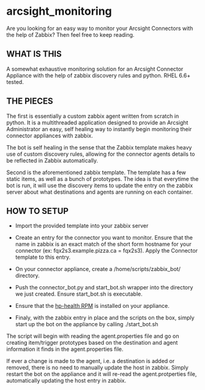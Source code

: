 # arcsight_monitoring
Are you looking for an easy way to monitor your Arcsight Connectors with the help of Zabbix? Then feel free to keep reading.


## WHAT IS THIS
A somewhat exhaustive monitoring solution for an Arcsight Connector Appliance with the help of zabbix discovery rules and python.
RHEL 6.6+ tested.


## THE PIECES
The first is essentially a custom zabbix agent written from scratch in python. It is a multithreaded application designed to 
provide an Arcsight Administrator an easy, self healing way to instantly begin monitoring their connector appliances with zabbix.

The bot is self healing in the sense that the Zabbix template makes heavy use of custom discovery rules, allowing for the
connector agents details to be reflected in Zabbix automatically.

Second is the aforementioned zabbix template. The template has a few static items, as well as a bunch of prototypes. The idea is that 
everytime the bot is run, it will use the discovery items to update the entry on the zabbix server about what destinations and agents 
are running on each container.


## HOW TO SETUP
* Import the provided template into your zabbix server

* Create an entry for the connector you want to monitor. Ensure that the name in zabbix is an exact match of the short form hostname for your connector (ex: fqx2s3.example.pizza.ca = fqx2s3). Apply the Connector template to this entry. 

* On your connector appliance, create a /home/scripts/zabbix_bot/ directory. 

* Push the connector_bot.py and start_bot.sh wrapper into the directory we just created. Ensure start_bot.sh is executable.

* Ensure that the [hp-health RPM](https://downloads.linux.hpe.com/SDR/repo/mcp/centos/6/i386/10.00/) is installed on your appliance. 

* Finaly, with the zabbix entry in place and the scripts on the box, simply start up the bot on the appliance by calling ./start_bot.sh

The script will begin with reading the agent.properties file and go on creating item/trigger prototypes based on the destination and 
agent information it finds in the agent.properties file.

If ever a change is made to the agent, i.e. a destination is added or removed, there is no need to manually update the host in zabbix.
Simply restart the bot on the appliance and it will re-read the agent.protperties file, automatically updating the host entry in zabbix.
